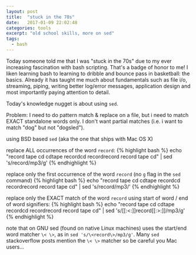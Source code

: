 ```yaml
---
layout: post
title:  "stuck in the 70s"
date:   2017-01-09 22:02:48
categories: tools
excerpt: "old school skills, more on sed"
tags:
  - bash
---
```


Today someone told me that I was "stuck in the 70s" due to my ever increasing fascination with bash scripting.  That's a badge of honor to me!  I liken learning bash to learning to dribble and bounce pass in basketball: the basics.  Already it has taught me much about fundamentals such as file i/o, streaming, piping, writing better log/error messages, application design and most importantly paying attention to detail.

Today's knowledge nugget is about using `sed`.  

Problem: I need to do pattern match & replace on a file, but i need to match EXACT standalone words only.  I don't want partial matches (i.e. i want to match "dog" but not "dogsled").

using BSD based `sed` (aka the one that ships with Mac OS X)

replace ALL occurrences of the word `record`:
{% highlight bash %}
echo "record tape cd cdtape recordcd recordrecord record tape cd" | sed 's/record/mp3/g'
{% endhighlight %}

replace only the first occurrence of the word `record` (no `g` flag in the `sed` command)
{% highlight bash %}
echo "record tape cd cdtape recordcd recordrecord record tape cd" | sed 's/record/mp3/'
{% endhighlight %}

replace only the EXACT match of the word `record` using start of word / end of word signifiers:
{% highlight bash %}
echo "record tape cd cdtape recordcd recordrecord record tape cd" | sed 's/[[:<:]]record[[:>:]]/mp3/g'
{% endhighlight %}

note that on GNU sed (found on native Linux machines) uses the start/end word matcher `\< \>`, as in `sed 's/\<record\>/mp3/g'`.   Many `sed` stackoverflow posts mention the `\< \>` matcher so be careful you Mac users...
